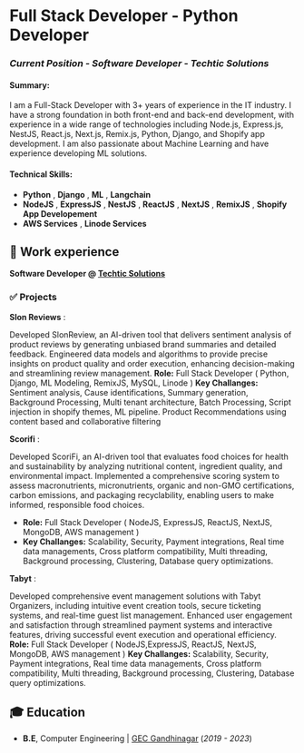 # Full Stack Developer - Python Developer
### _Current Position - Software Developer - Techtic Solutions_ 

#### Summary: 
I am a Full-Stack Developer with 3+ years of experience in the IT industry. I have a strong foundation in both front-end
and back-end development, with experience in a wide range of technologies including Node.js, Express.js, NestJS,
React.js, Next.js, Remix.js, Python, Django, and Shopify app development. I am also passionate about Machine Learning
and have experience developing ML solutions.

#### Technical Skills:

- **Python** , **Django** , **ML** , **Langchain**
- **NodeJS** , **ExpressJS** , **NestJS** , **ReactJS** , **NextJS** , **RemixJS** , **Shopify App Developement**
- **AWS Services** , **Linode Services**


## 💼 Work experience 
**Software Developer @ <a href="https://www.techtic.com/" target="_blank">Techtic Solutions</a>**

### ✅ Projects

**Slon Reviews** : 

Developed SlonReview, an AI-driven tool that delivers sentiment analysis of product reviews by generating
unbiased brand summaries and detailed feedback. Engineered data models and algorithms to provide precise
insights on product quality and order execution, enhancing decision-making and streamlining review
management.
**Role:** Full Stack Developer ( Python, Django, ML Modeling, RemixJS, MySQL, Linode )
**Key Challanges:** Sentiment analysis, Cause identifications, Summary generation, Background Processing, Multi
tenant architecture, Batch Processing, Script injection in shopify themes, ML pipeline. Product Recommendations
using content based and collaborative filtering


**Scorifi** : 

Developed ScoriFi, an AI-driven tool that evaluates food choices for health and sustainability by analyzing
nutritional content, ingredient quality, and environmental impact. Implemented a comprehensive scoring system
to assess macronutrients, micronutrients, organic and non-GMO certifications, carbon emissions, and packaging
recyclability, enabling users to make informed, responsible food choices.
- **Role:** Full Stack Developer ( NodeJS, ExpressJS, ReactJS, NextJS, MongoDB, AWS management )
- **Key Challanges:** Scalability, Security, Payment integrations, Real time data managements, Cross platform
compatibility, Multi threading, Background processing, Clustering, Database query optimizations.


**Tabyt** : 

Developed comprehensive event management solutions with Tabyt Organizers, including intuitive event creation
tools, secure ticketing systems, and real-time guest list management. Enhanced user engagement and
satisfaction through streamlined payment systems and interactive features, driving successful event execution
and operational efficiency.
**Role:** Full Stack Developer ( NodeJS,ExpressJS, ReactJS, NextJS, MongoDB, AWS management )
**Key Challanges:** Scalability, Security, Payment integrations, Real time data managements, Cross platform
compatibility, Multi threading, Background processing, Clustering, Database query optimizations.

## 🎓 Education
- **B.E**, Computer Engineering | <a href="https://www.gecg28.ac.in/" target="_blank">GEC Gandhinagar</a> (_2019 - 2023_)		  		



